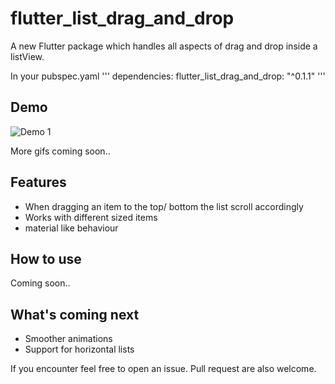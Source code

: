 # flutter_list_drag_and_drop

A new Flutter package which handles all aspects of drag and drop inside a listView.

In your pubspec.yaml
'''
dependencies:
  flutter_list_drag_and_drop: "^0.1.1"
'''

## Demo
![Demo 1](https://github.com/Norbert515/flutter_list_drag_and_drop/blob/master/example/gifs/demo_1_small.gif)

More gifs coming soon..

## Features

- When dragging an item to the top/ bottom the list scroll accordingly 
- Works with different sized items
- material like behaviour 

## How to use
Coming soon..

## What's coming next

- Smoother animations
- Support for horizontal lists

If you encounter feel free to open an issue.
Pull request are also welcome.

